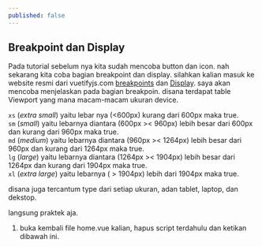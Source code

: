 ```yaml
---
published: false
---
```

## Breakpoint dan Display

Pada tutorial sebelum nya kita sudah mencoba button dan icon. nah sekarang kita coba bagian breakpoint dan display. silahkan kalian masuk ke website resmi dari vuetifyjs.com [breakpoints](https://vuetifyjs.com/en/framework/breakpoints#breakpoints) dan [Display](https://vuetifyjs.com/en/framework/display#visibility). saya akan mencoba menjelaskan pada bagian breakpoin. disana terdapat table Viewport yang mana macam-macam ukuran device. 

> 
``xs`` (_extra small_) yaitu lebar nya (<600px) kurang dari 600px maka true.  
``sm`` (_small_) yaitu lebarnya diantara (600px >< 960px) lebih besar dari 600px dan kurang dari 960px maka true.  
``md`` (_medium_) yaitu lebarnya diantara (960px >< 1264px) lebih besar dari 960px dan kurang dari 1264px maka true.  
``lg`` (_large_) yaitu lebarnya diantara (1264px >< 1904px) lebih besar dari 1264px dan kurang dari 1904px maka true.  
``xl`` (_extra large_) yaitu lebarnya ( > 1904px) lebih dari 1904px maka true.

disana juga tercantum type dari setiap ukuran, adan tablet, laptop, dan dekstop.

langsung praktek aja. 
1. buka kembali file home.vue kalian, hapus script terdahulu dan ketikan dibawah ini.